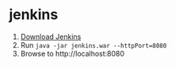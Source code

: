 # jenkins


1. [Download Jenkins](http://mirrors.jenkins.io/war-stable/latest/jenkins.war)
2. Run `java -jar jenkins.war --httpPort=8080`
3. Browse to http://localhost:8080
